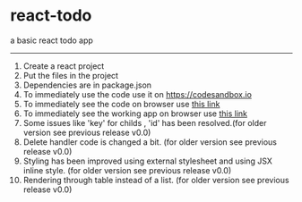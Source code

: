 # react-todo
a basic react todo app


------------------------------
1) Create a react project
2) Put the files in the project
3) Dependencies are in package.json
4) To immediately use the code use it on <a target="_blank" href='https://codesandbox.io'>https://codesandbox.io</a>
5) To immediately see the code on browser use <a target="_blank" href='https://codesandbox.io/s/hidden-butterfly-711me'>this link</a>
6) To immediately see the working app on browser use <a target="_blank" href='https://711me.codesandbox.io/'>this link</a>
7) Some issues like 'key' for childs , 'id' has been resolved.(for older version see previous release v0.0)
8) Delete handler code is changed a bit. (for older version see previous release v0.0)
9) Styling has been improved using external stylesheet and using JSX inline style. (for older version see previous release v0.0)
10) Rendering through table instead of a list. (for older version see previous release v0.0)

